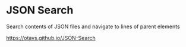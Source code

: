 # JSON Search
Search contents of JSON files and navigate to lines of parent elements

https://otavs.github.io/JSON-Search
